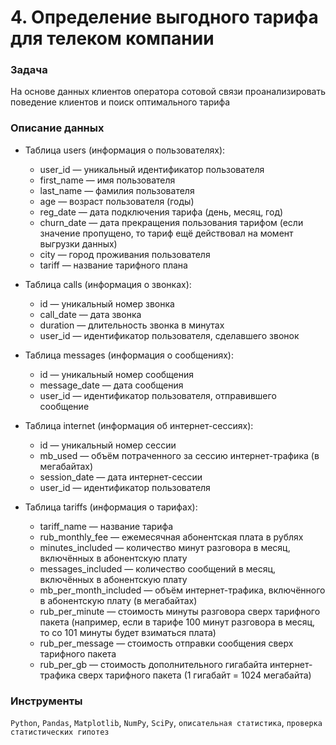 # 4. Определение выгодного тарифа для телеком компании

### Задача

На основе данных клиентов оператора сотовой связи проанализировать поведение клиентов и поиск оптимального тарифа

### Описание данных

- Таблица users (информация о пользователях):
    - user_id — уникальный идентификатор пользователя
    - first_name — имя пользователя
    - last_name — фамилия пользователя
    - age — возраст пользователя (годы)
    - reg_date — дата подключения тарифа (день, месяц, год)
    - churn_date — дата прекращения пользования тарифом (если значение пропущено, то тариф ещё действовал на момент выгрузки данных)
    - city — город проживания пользователя
    - tariff — название тарифного плана  


- Таблица calls (информация о звонках):
    - id — уникальный номер звонка
    - call_date — дата звонка
    - duration — длительность звонка в минутах
    - user_id — идентификатор пользователя, сделавшего звонок  


- Таблица messages (информация о сообщениях):
    - id — уникальный номер сообщения
    - message_date — дата сообщения
    - user_id — идентификатор пользователя, отправившего сообщение  


- Таблица internet (информация об интернет-сессиях):
    - id — уникальный номер сессии
    - mb_used — объём потраченного за сессию интернет-трафика (в мегабайтах)
    - session_date — дата интернет-сессии
    - user_id — идентификатор пользователя  


 - Таблица tariffs (информация о тарифах):
    - tariff_name — название тарифа
    - rub_monthly_fee — ежемесячная абонентская плата в рублях
    - minutes_included — количество минут разговора в месяц, включённых в абонентскую плату
    - messages_included — количество сообщений в месяц, включённых в абонентскую плату
    - mb_per_month_included — объём интернет-трафика, включённого в абонентскую плату (в мегабайтах)
    - rub_per_minute — стоимость минуты разговора сверх тарифного пакета (например, если в тарифе 100 минут разговора в месяц, то со 101 минуты будет взиматься плата)
    - rub_per_message — стоимость отправки сообщения сверх тарифного пакета
    - rub_per_gb — стоимость дополнительного гигабайта интернет-трафика сверх тарифного пакета (1 гигабайт = 1024 мегабайта)  

### Инструменты

`Python`, `Pandas`, `Matplotlib`, `NumPy`, `SciPy`, `описательная статистика`, `проверка статистических гипотез`